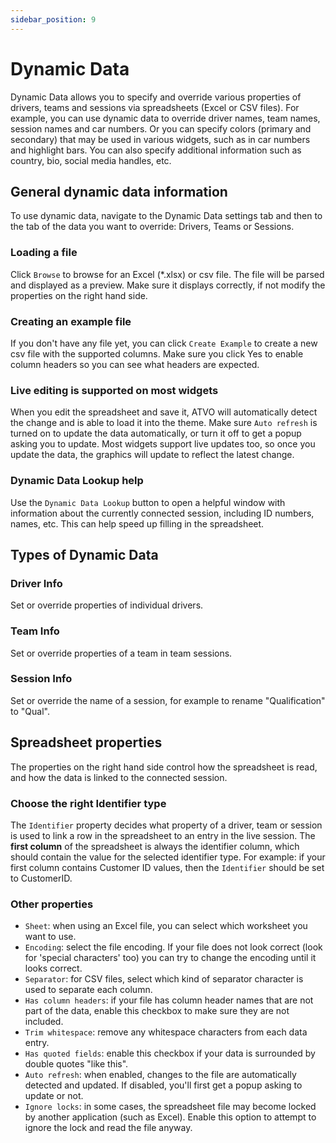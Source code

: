 ```yaml
---
sidebar_position: 9
---
```


# Dynamic Data

Dynamic Data allows you to specify and override various properties of drivers, teams and sessions via spreadsheets (Excel or CSV files). For example, you can use dynamic data to override driver names, team names, session names and car numbers. Or you can specify colors (primary and secondary) that may be used in various widgets, such as in car numbers and highlight bars. You can also specify additional information such as country, bio, social media handles, etc.


## General dynamic data information

To use dynamic data, navigate to the Dynamic Data settings tab and then to the tab of the data you want to override: Drivers, Teams or Sessions.

### Loading a file

Click `Browse` to browse for an Excel (*.xlsx) or csv file. The file will be parsed and displayed as a preview. Make sure it displays correctly, if not modify the properties on the right hand side.

### Creating an example file

If you don't have any file yet, you can click `Create Example` to create a new csv file with the supported columns. Make sure you click Yes to enable column headers so you can see what headers are expected.

### Live editing is supported on most widgets

When you edit the spreadsheet and save it, ATVO will automatically detect the change and is able to load it into the theme. Make sure `Auto refresh` is turned on to update the data automatically, or turn it off to get a popup asking you to update. Most widgets support live updates too, so once you update the data, the graphics will update to reflect the latest change.

### Dynamic Data Lookup help

Use the `Dynamic Data Lookup` button to open a helpful window with information about the currently connected session, including ID numbers, names, etc. This can help speed up filling in the spreadsheet.

## Types of Dynamic Data

### Driver Info

Set or override properties of individual drivers.

### Team Info

Set or override properties of a team in team sessions.

### Session Info

Set or override the name of a session, for example to rename "Qualification" to "Qual".


## Spreadsheet properties

The properties on the right hand side control how the spreadsheet is read, and how the data is linked to the connected session.

### Choose the right Identifier type

The `Identifier` property decides what property of a driver, team or session is used to link a row in the spreadsheet to an entry in the live session. The **first column** of the spreadsheet is always the identifier column, which should contain the value for the selected identifier type. For example: if your first column contains Customer ID values, then the `Identifier` should be set to CustomerID.

### Other properties
* `Sheet`: when using an Excel file, you can select which worksheet you want to use.
* `Encoding`: select the file encoding. If your file does not look correct (look for 'special characters' too) you can try to change the encoding until it looks correct.
* `Separator`: for CSV files, select which kind of separator character is used to separate each column.
* `Has column headers`: if your file has column header names that are not part of the data, enable this checkbox to make sure they are not included.
* `Trim whitespace`: remove any whitespace characters from each data entry.
* `Has quoted fields`: enable this checkbox if your data is surrounded by double quotes "like this".
* `Auto refresh`: when enabled, changes to the file are automatically detected and updated. If disabled, you'll first get a popup asking to update or not.
* `Ignore locks`: in some cases, the spreadsheet file may become locked by another application (such as Excel). Enable this option to attempt to ignore the lock and read the file anyway.